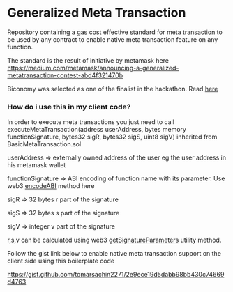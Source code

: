 # Generalized Meta Transaction

Repository containing a gas cost effective standard for meta transaction to be used by any contract to enable native meta transaction feature on any function. 

The standard is the result of initiative by metamask here https://medium.com/metamask/announcing-a-generalized-metatransaction-contest-abd4f321470b

Biconomy was selected as one of the finalist in the hackathon. Read <a href="https://medium.com/metamask/our-metatransaction-hackathon-winner-a620551ccb9b" target="_blank">here</a>

<h3>How do i use this in my client code?</h3>
In order to execute meta transactions you just need to call
executeMetaTransaction(address userAddress, bytes memory functionSignature, bytes32 sigR, bytes32 sigS, uint8 sigV)
inherited from BasicMetaTransaction.sol
<br/>

userAddress       => externally owned address of the user eg the user address in his metamask wallet<br/>

functionSignature => ABI encoding of function name with its parameter. Use web3 <a href="https://web3js.readthedocs.io/en/v1.2.4/web3-eth-contract.html#methods-mymethod-encodeabi" target="_blank" >encodeABI</a> method here

sigR              => 32 bytes r part of the signature

sigS              => 32 bytes s part of the signature

sigV              => integer v part of the signature


r,s,v can be calculated using web3 <a href="https://web3js.readthedocs.io/en/v2.0.0-alpha/web3-utils.html#getsignatureparameters" target="_blank" >getSignatureParameters</a> utility method.

Follow the gist link below to enable native meta transaction support on the client side using this boilerplate code

https://gist.github.com/tomarsachin2271/2e9ece19d5dabb98bb430c74669d4763
